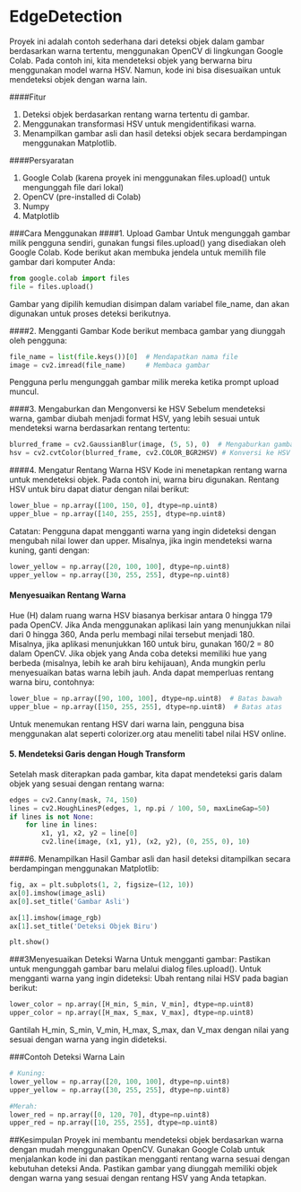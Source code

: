 # EdgeDetection

Proyek ini adalah contoh sederhana dari deteksi objek dalam gambar berdasarkan warna tertentu, menggunakan OpenCV di lingkungan Google Colab. Pada contoh ini, kita mendeteksi objek yang berwarna biru menggunakan model warna HSV. Namun, kode ini bisa disesuaikan untuk mendeteksi objek dengan warna lain.

####Fitur
1. Deteksi objek berdasarkan rentang warna tertentu di gambar.
2. Menggunakan transformasi HSV untuk mengidentifikasi warna.
3. Menampilkan gambar asli dan hasil deteksi objek secara berdampingan menggunakan Matplotlib.

####Persyaratan
1. Google Colab (karena proyek ini menggunakan files.upload() untuk mengunggah file dari lokal)
2. OpenCV (pre-installed di Colab)
3. Numpy
4. Matplotlib

###Cara Menggunakan
####1. Upload Gambar
Untuk mengunggah gambar milik pengguna sendiri, gunakan fungsi files.upload() yang disediakan oleh Google Colab. Kode berikut akan membuka jendela untuk memilih file gambar dari komputer Anda:

```python
from google.colab import files
file = files.upload()
```
Gambar yang dipilih kemudian disimpan dalam variabel file_name, dan akan digunakan untuk proses deteksi berikutnya.

####2. Mengganti Gambar
Kode berikut membaca gambar yang diunggah oleh pengguna:

```python
file_name = list(file.keys())[0]  # Mendapatkan nama file
image = cv2.imread(file_name)     # Membaca gambar
```
Pengguna perlu mengunggah gambar milik mereka ketika prompt upload muncul.

####3. Mengaburkan dan Mengonversi ke HSV
Sebelum mendeteksi warna, gambar diubah menjadi format HSV, yang lebih sesuai untuk mendeteksi warna berdasarkan rentang tertentu:

```python
blurred_frame = cv2.GaussianBlur(image, (5, 5), 0)  # Mengaburkan gambar
hsv = cv2.cvtColor(blurred_frame, cv2.COLOR_BGR2HSV) # Konversi ke HSV
```

####4. Mengatur Rentang Warna HSV
Kode ini menetapkan rentang warna untuk mendeteksi objek. Pada contoh ini, warna biru digunakan. Rentang HSV untuk biru dapat diatur dengan nilai berikut:

```python
lower_blue = np.array([100, 150, 0], dtype=np.uint8)
upper_blue = np.array([140, 255, 255], dtype=np.uint8)
```
Catatan: Pengguna dapat mengganti warna yang ingin dideteksi dengan mengubah nilai lower dan upper. Misalnya, jika ingin mendeteksi warna kuning, ganti dengan:

```python
lower_yellow = np.array([20, 100, 100], dtype=np.uint8)
upper_yellow = np.array([30, 255, 255], dtype=np.uint8)
```

#### Menyesuaikan Rentang Warna
Hue (H) dalam ruang warna HSV biasanya berkisar antara 0 hingga 179 pada OpenCV. Jika Anda menggunakan aplikasi lain yang menunjukkan nilai dari 0 hingga 360, Anda perlu membagi nilai tersebut menjadi 180. Misalnya, jika aplikasi menunjukkan 160 untuk biru, gunakan 160/2 = 80 dalam OpenCV.
Jika objek yang Anda coba deteksi memiliki hue yang berbeda (misalnya, lebih ke arah biru kehijauan), Anda mungkin perlu menyesuaikan batas warna lebih jauh. Anda dapat memperluas rentang warna biru, contohnya:

```python
lower_blue = np.array([90, 100, 100], dtype=np.uint8)  # Batas bawah
upper_blue = np.array([150, 255, 255], dtype=np.uint8)  # Batas atas
```
Untuk menemukan rentang HSV dari warna lain, pengguna bisa menggunakan alat seperti colorizer.org atau meneliti tabel nilai HSV online.

#### 5. Mendeteksi Garis dengan Hough Transform
Setelah mask diterapkan pada gambar, kita dapat mendeteksi garis dalam objek yang sesuai dengan rentang warna:

```python
edges = cv2.Canny(mask, 74, 150)
lines = cv2.HoughLinesP(edges, 1, np.pi / 100, 50, maxLineGap=50)
if lines is not None:
    for line in lines:
        x1, y1, x2, y2 = line[0]
        cv2.line(image, (x1, y1), (x2, y2), (0, 255, 0), 10)
```

####6. Menampilkan Hasil
Gambar asli dan hasil deteksi ditampilkan secara berdampingan menggunakan Matplotlib:

```python
fig, ax = plt.subplots(1, 2, figsize=(12, 10))
ax[0].imshow(image_asli)
ax[0].set_title('Gambar Asli')

ax[1].imshow(image_rgb)
ax[1].set_title('Deteksi Objek Biru')

plt.show()
```

###3Menyesuaikan Deteksi Warna
Untuk mengganti gambar: Pastikan untuk mengunggah gambar baru melalui dialog files.upload().
Untuk mengganti warna yang ingin dideteksi: Ubah rentang nilai HSV pada bagian berikut:

```python
lower_color = np.array([H_min, S_min, V_min], dtype=np.uint8)
upper_color = np.array([H_max, S_max, V_max], dtype=np.uint8)
```
Gantilah H_min, S_min, V_min, H_max, S_max, dan V_max dengan nilai yang sesuai dengan warna yang ingin dideteksi.

###Contoh Deteksi Warna Lain
```python
# Kuning:
lower_yellow = np.array([20, 100, 100], dtype=np.uint8)
upper_yellow = np.array([30, 255, 255], dtype=np.uint8)

#Merah:
lower_red = np.array([0, 120, 70], dtype=np.uint8)
upper_red = np.array([10, 255, 255], dtype=np.uint8)
```

##Kesimpulan
Proyek ini membantu mendeteksi objek berdasarkan warna dengan mudah menggunakan OpenCV. Gunakan Google Colab untuk menjalankan kode ini dan pastikan mengganti rentang warna sesuai dengan kebutuhan deteksi Anda. Pastikan gambar yang diunggah memiliki objek dengan warna yang sesuai dengan rentang HSV yang Anda tetapkan.

